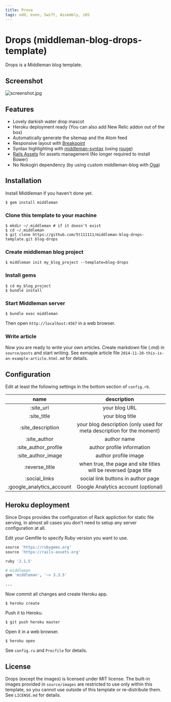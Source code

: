 ```yaml
---
title: Prova
tags: odd, even, Swift, Assembly, iOS
---
```


# Drops (middleman-blog-drops-template)

Drops is a Middleman blog template.

## Screenshot

![screenshot.jpg](https://raw.githubusercontent.com/wiki/5t111111/middleman-blog-drops-template/images/screenshot.jpg)

## Features

- Lovely darkish water drop mascot
- Heroku deployment ready (You can also add New Relic addon out of the box)
- Automatically generate the sitemap and the Atom feed
- Responsive layout with [Breakpoint](http://breakpoint-sass.com/)
- Syntax highlighting with [middleman-syntax](https://github.com/middleman/middleman-syntax) (using [rouge](https://github.com/jneen/rouge))
- [Rails Assets](https://rails-assets.org) for assets management (No longer required to install Bower)
- No Nokogiri dependency (by using custom middleman-blog with [Oga](https://github.com/YorickPeterse/oga))

## Installation

Install Middleman if you haven't done yet.

```console
$ gem install middleman
```

### Clone this template to your machine

```console
$ mkdir ~/.middleman # if it doesn't exist
$ cd ~/.middleman
$ git clone https://github.com/5t111111/middleman-blog-drops-template.git blog-drops
```

### Create middleman blog project

```console
$ middleman init my_blog_project --template=blog-drops
```

### Install gems

```console
$ cd my_blog_project
$ bundle install
```

### Start Middleman server

```console
$ bundle exec middleman
```

Then open `http://localhost:4567` in a web browser.

### Write article

Now you are ready to write your own articles. Create markdown file (.md) in `source/posts` and start writing. See exmaple article file `2014-11-20-this-is-an-example-article.html.md` for details.

## Configuration

Edit at least the following settings in the bottom section of `config.rb`.

| name                        | description                                                                             |
|:---------------------------:|:---------------------------------------------------------------------------------------:|
| :site_url                   | your blog URL                                                                           |
| :site_title                 | your blog title                                                                         |
| :site_description           | your blog description (only used for meta description for the moment)                   |
| :site_author                | author name                                                                             |
| :site_author_profile        | author profile information                                                              |
| :site_author_image          | author profile image                                                                    |
| :reverse_title              | when true, the page and site titles will be reversed (page title | site title)          |
| :social_links               | social link buttons in author page                                                      |
| :google_analytics_account   | Google Analytics account (optional)                                                     |

## Heroku deployment

Since Drops provides the configuration of Rack appliction for static file serving, in almost all cases you don't need to setup any server configuration at all. 

Edit your Gemfile to specify Ruby version you want to use.

```ruby
source 'https://rubygems.org'
source 'https://rails-assets.org'

ruby '2.1.5'

# middleman
gem 'middleman', '~> 3.3.5'

...
```

Now commit all changes and create Heroku app.

```text
$ heroku create
```

Push it to Heroku.

```text
$ git push heroku master
```

Open it in a web browser.

```text
$ heroku open
```

See `config.ru` and `Procfile` for details.

## License

Drops (except the images) is licensed under MIT license.
The built-in images provided in `source/images` are restricted to use only within this template, so you cannot use outside of this template or re-distribute them.
See `LICENSE.md` for details.


